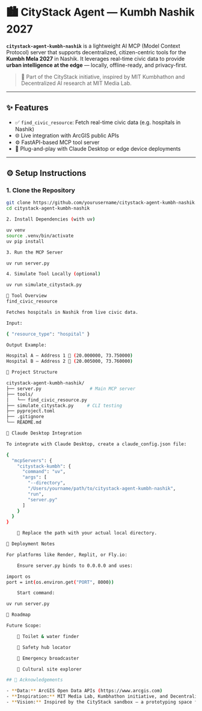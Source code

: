 # 🏙️ CityStack Agent — Kumbh Nashik 2027

**`citystack-agent-kumbh-nashik`** is a lightweight AI MCP (Model Context Protocol) server that supports decentralized, citizen-centric tools for the **Kumbh Mela 2027** in Nashik. It leverages real-time civic data to provide **urban intelligence at the edge** — locally, offline-ready, and privacy-first.

> 🧠 Part of the CityStack initiative, inspired by MIT Kumbhathon and Decentralized AI research at MIT Media Lab.

---

## ✨ Features

- ✅ `find_civic_resource`: Fetch real-time civic data (e.g. hospitals in Nashik)
- 🌐 Live integration with ArcGIS public APIs
- ⚙️ FastAPI-based MCP tool server
- 🔌 Plug-and-play with Claude Desktop or edge device deployments

---

## ⚙️ Setup Instructions

### 1. Clone the Repository

```bash
git clone https://github.com/yourusername/citystack-agent-kumbh-nashik.git
cd citystack-agent-kumbh-nashik

2. Install Dependencies (with uv)

uv venv
source .venv/bin/activate
uv pip install

3. Run the MCP Server

uv run server.py

4. Simulate Tool Locally (optional)

uv run simulate_citystack.py

🧪 Tool Overview
find_civic_resource

Fetches hospitals in Nashik from live civic data.

Input:

{ "resource_type": "hospital" }

Output Example:

Hospital A – Address 1 📍 (20.000000, 73.750000)
Hospital B – Address 2 📍 (20.005000, 73.760000)

📁 Project Structure

citystack-agent-kumbh-nashik/
├── server.py                  # Main MCP server
├── tools/
│   └── find_civic_resource.py
├── simulate_citystack.py     # CLI testing
├── pyproject.toml
├── .gitignore
└── README.md

🧠 Claude Desktop Integration

To integrate with Claude Desktop, create a claude_config.json file:

{
  "mcpServers": {
    "citystack-kumbh": {
      "command": "uv",
      "args": [
        "--directory",
        "/Users/yourname/path/to/citystack-agent-kumbh-nashik",
        "run",
        "server.py"
      ]
    }
  }
}

    🔄 Replace the path with your actual local directory.

🚀 Deployment Notes

For platforms like Render, Replit, or Fly.io:

    Ensure server.py binds to 0.0.0.0 and uses:

import os
port = int(os.environ.get("PORT", 8000))

    Start command:

uv run server.py

🔭 Roadmap

Future Scope:

    🚽 Toilet & water finder

    👮 Safety hub locator

    📢 Emergency broadcaster

    🛐 Cultural site explorer 

## 🙏 Acknowledgements

- **Data:** ArcGIS Open Data APIs (https://www.arcgis.com)  
- **Inspiration:** MIT Media Lab, Kumbhathon initiative, and Decentralized AI research  
- **Vision:** Inspired by the CityStack sandbox — a prototyping space for AI-first civic infrastructure for large-scale events like Kumbh Mela 2027.
